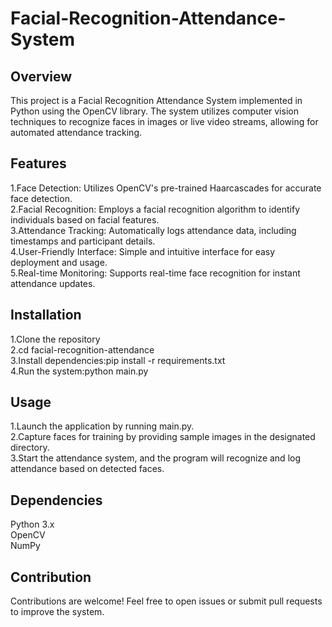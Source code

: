 # Facial-Recognition-Attendance-System

## Overview
This project is a Facial Recognition Attendance System implemented in Python using the OpenCV library. The system utilizes computer vision techniques to recognize faces in images or live video streams, allowing for automated attendance tracking.

## Features
1.Face Detection: Utilizes OpenCV's pre-trained Haarcascades for accurate face detection. <br/>
2.Facial Recognition: Employs a facial recognition algorithm to identify individuals based on facial features. <br/>
3.Attendance Tracking: Automatically logs attendance data, including timestamps and participant details. <br/>
4.User-Friendly Interface: Simple and intuitive interface for easy deployment and usage. <br/>
5.Real-time Monitoring: Supports real-time face recognition for instant attendance updates. <br/>

## Installation
1.Clone the repository <br/>
2.cd facial-recognition-attendance <br/>
3.Install dependencies:pip install -r requirements.txt <br/>
4.Run the system:python main.py <br/>

## Usage
1.Launch the application by running main.py. <br/>
2.Capture faces for training by providing sample images in the designated directory. <br/>
3.Start the attendance system, and the program will recognize and log attendance based on detected faces. <br/>


## Dependencies
Python 3.x <br/>
OpenCV <br/>
NumPy <br/>


## Contribution
Contributions are welcome! Feel free to open issues or submit pull requests to improve the system.
